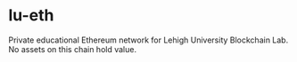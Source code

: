 # lu-eth

Private educational Ethereum network for Lehigh University Blockchain Lab.  No assets on this chain hold value.

